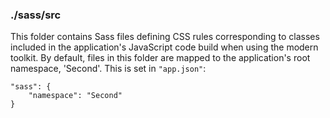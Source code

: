 ### ./sass/src

This folder contains Sass files defining CSS rules corresponding to classes
included in the application's JavaScript code build when using the modern toolkit.
By default, files in this folder are mapped to the application's root namespace, 'Second'.
This is set in `"app.json"`:

    "sass": {
        "namespace": "Second"
    }